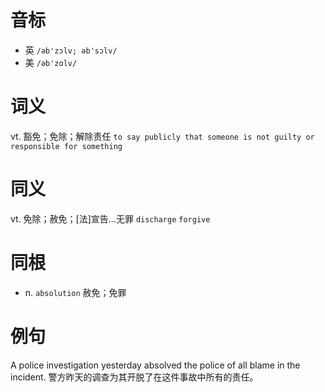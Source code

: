 # 音标

- 英 `/əb'zɔlv; əb'sɔlv/`
- 美 `/əb'zɑlv/`

# 词义

vt. 豁免；免除；解除责任
`to say publicly that someone is not guilty or responsible for something`

# 同义

vt. 免除；赦免；[法]宣告…无罪
`discharge` `forgive`

# 同根

- n. `absolution` 赦免；免罪

# 例句

A police investigation yesterday absolved the police of all blame in the incident.
警方昨天的调查为其开脱了在这件事故中所有的责任。


